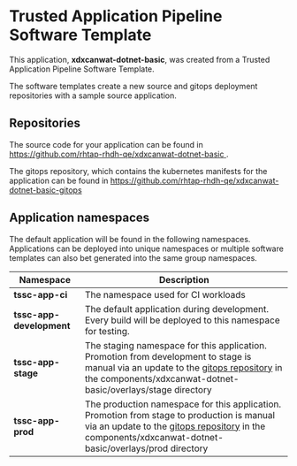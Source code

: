 # Trusted Application Pipeline Software Template

This application, **xdxcanwat-dotnet-basic**, was created from a Trusted Application Pipeline Software Template.

The software templates create a new source and gitops deployment repositories with a sample source application. 

## Repositories

The source code for your application can be found in [https://github.com/rhtap-rhdh-qe/xdxcanwat-dotnet-basic ](https://github.com/rhtap-rhdh-qe/xdxcanwat-dotnet-basic ).
 
The gitops repository, which contains the kubernetes manifests for the application can be found in 
[https://github.com/rhtap-rhdh-qe/xdxcanwat-dotnet-basic-gitops ](https://github.com/rhtap-rhdh-qe/xdxcanwat-dotnet-basic-gitops ) 

## Application namespaces 

The default application will be found in the following namespaces. Applications can be deployed into unique namespaces or multiple software templates can also bet generated into the same group namespaces.  

|  Namespace   |  Description   |  
| -------- | -------- |
| **tssc-app-ci** | The namespace used for CI workloads |
| **tssc-app-development** | The default application during development. Every build will be deployed to this namespace for testing. |
| **tssc-app-stage** | The staging namespace for this application. Promotion from development to stage is manual via an update to the [gitops repository](https://github.com/rhtap-rhdh-qe/xdxcanwat-dotnet-basic-gitops ) in the components/xdxcanwat-dotnet-basic/overlays/stage directory |
| **tssc-app-prod** | The production namespace for this application. Promotion from stage to production is manual via an update to the [gitops repository](https://github.com/rhtap-rhdh-qe/xdxcanwat-dotnet-basic-gitops ) in the components/xdxcanwat-dotnet-basic/overlays/prod directory |
